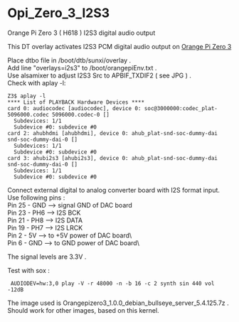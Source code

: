 # Opi_Zero_3_I2S3
Orange Pi Zero 3 ( H618 )  I2S3 digital audio output

This DT overlay activates I2S3 PCM digital audio  output on [Orange Pi Zero 3](http://www.orangepi.org/html/hardWare/computerAndMicrocontrollers/details/Orange-Pi-Zero-3.html)

Place dtbo file in /boot/dtb/sunxi/overlay .\
Add line "overlays=i2s3" to /boot/orangepiEnv.txt .\
Use alsamixer to adjust I2S3 Src  to APBIF_TXDIF2 ( see JPG ) .\
Check with aplay -l:
~~~
Z3$ aplay -l
**** List of PLAYBACK Hardware Devices ****
card 0: audiocodec [audiocodec], device 0: soc@3000000:codec_plat-5096000.codec 5096000.codec-0 []
  Subdevices: 1/1
  Subdevice #0: subdevice #0
card 2: ahubhdmi [ahubhdmi], device 0: ahub_plat-snd-soc-dummy-dai snd-soc-dummy-dai-0 []
  Subdevices: 1/1
  Subdevice #0: subdevice #0
card 3: ahubi2s3 [ahubi2s3], device 0: ahub_plat-snd-soc-dummy-dai snd-soc-dummy-dai-0 []
  Subdevices: 1/1
  Subdevice #0: subdevice #0
~~~
Connect external digital to analog converter board with I2S format input.\
Use following pins : \
Pin 25 - GND --> signal GND of DAC board\
Pin 23 - PH6 --> I2S BCK \
Pin 21 - PH8 --> I2S DATA \
Pin 19 - PH7 --> I2S LRCK \
Pin 2  - 5V  --> to +5V power of DAC board\  
Pin 6  - GND --> to GND power of DAC board\

The signal levels are 3.3V .

Test with sox :
~~~
 AUDIODEV=hw:3,0 play -V -r 48000 -n -b 16 -c 2 synth sin 440 vol -12dB
~~~

The image used is Orangepizero3_1.0.0_debian_bullseye_server_5.4.125.7z . \
Should work for other images, based on this kernel.
